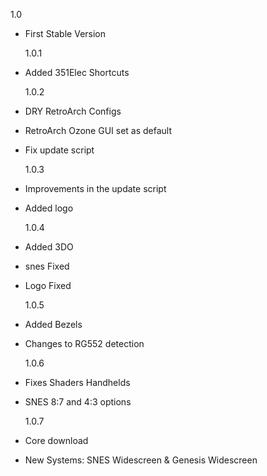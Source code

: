 1.0

- First Stable Version

  1.0.1

- Added 351Elec Shortcuts

  1.0.2

- DRY RetroArch Configs
- RetroArch Ozone GUI set as default
- Fix update script

  1.0.3

- Improvements in the update script
- Added logo

  1.0.4

- Added 3DO
- snes Fixed
- Logo Fixed

  1.0.5

- Added Bezels
- Changes to RG552 detection

  1.0.6

- Fixes Shaders Handhelds
- SNES 8:7 and 4:3 options

  1.0.7

- Core download
- New Systems: SNES Widescreen & Genesis Widescreen
